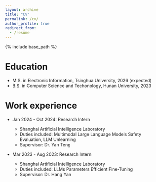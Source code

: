 ```yaml
---
layout: archive
title: "CV"
permalink: /cv/
author_profile: true
redirect_from:
  - /resume
---
```


{% include base_path %}

Education
======
* M.S. in Electronic Information, Tsinghua University, 2026 (expected)
* B.S. in Computer Science and Techonology, Hunan University, 2023

Work experience
======

* Jan 2024 - Oct 2024: Research Intern
  * Shanghai Artificial Intelligence Laboratory
  * Duties included: Multimodal Large Language Models Safety Evaluation, LLM Unlearning
  * Supervisor: Dr. Yan Teng

* Mar 2023 - Aug 2023: Research Intern
  * Shanghai Artificial Intelligence Laboratory
  * Duties included: LLMs Parameters Efficient Fine-Tuning
  * Supervisor: Dr. Hang Yan
